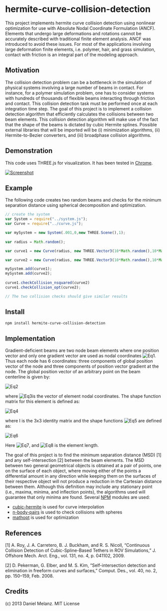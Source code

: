 hermite-curve-collision-detection
=================================

This project implements hermite curve collision detection using nonlinear optimization for use with Absolute Nodal Coordinate Formulation (ANCF). Elements that undergo large deformations and rotations cannot be accurately described with traditional finite element analysis. ANCF was introduced to avoid these issues. For most of the applications involving large deformation finite elements, i.e. polymer, hair, and grass simulation, contact with friction is an integral part of the modeling approach.

## Motivation
The collision detection problem can be a bottleneck in the simulation of physical systems involving a large number of beams in contact. For instance, for a polymer simulation problem, one has to consider systems with hundreds of thousands of flexible beams interacting through friction and contact. This collision detection task must be performed once at each integration time step. The goal of this project is to implement a collision detection algorithm that efficiently calculates the collisions between two beam elements. This collision detection algorithm will make use of the fact that the shape of the beams is dictated by cubic Hermite splines. Possible external libraries that will be imported will be (i) minimization algorithms, (ii) Hermite-to-Bezier converters, and (iii) broadphase collision algorithms.

## Demonstration

This code uses THREE.js for visualization. It has been tested in [Chrome](https://www.google.com/intl/en/chrome/browser/).

[![Screenshot](https://f.cloud.github.com/assets/5438923/1786261/d4294c08-68f1-11e3-8ade-5cb3c1858c09.png)](http://htmlpreview.github.io/?https://github.com/melanz/hermite-curve-collision-detection/blob/master/visualizer/index.html)

## Example
The following code creates two random beams and checks for the minimum separation distance using spherical decomposition and optimization.

```javascript
// create the system
var System = require("../system.js");
var Curve = require("../curve.js");

var mySystem = new System(.001,0,new THREE.Scene(),1);
        
var radius = Math.random();

var curve1 = new Curve(radius, new THREE.Vector3(10*Math.random(),10*Math.random(),10*Math.random()), new THREE.Vector3(Math.random(),Math.random(),Math.random()) , new THREE.Vector3(10*Math.random(),10*Math.random(),10*Math.random()) , new THREE.Vector3(Math.random(),Math.random(),Math.random()), radius*.2);

var curve2 = new Curve(radius, new THREE.Vector3(10*Math.random(),10*Math.random(),10*Math.random()), new THREE.Vector3(Math.random(),Math.random(),Math.random()) , new THREE.Vector3(10*Math.random(),10*Math.random(),10*Math.random()) , new THREE.Vector3(Math.random(),Math.random(),Math.random()), radius*.2);

mySystem.add(curve1);
mySystem.add(curve2);
        
curve1.checkCollision_nsquared(curve2)
curve1.checkCollision_opt(curve2);

// The two collision checks should give similar results
```

## Install

    npm install hermite-curve-collision-detection
    
## Implementation
Gradient-deficient beams are two node beam elements where one position vector and only one gradient vector are used as nodal coordinates ![Eq1](http://www.sciweavers.org/upload/Tex2Img_1387515217/render.png). Thus each node has 6 coordinates: three components of global position vector of the node and three components of position vector gradient at the node. The global position vector of an arbitrary point on the beam centerline is given by:

![Eq2](http://www.sciweavers.org/upload/Tex2Img_1387516901/render.png)

where ![Eq3](http://www.sciweavers.org/upload/Tex2Img_1387516660/render.png)is the vector of element nodal coordinates. The shape function matrix for this element is defined as:

![Eq4](http://www.sciweavers.org/upload/Tex2Img_1387516744/render.png)

where I is the 3x3 identity matrix and the shape functions  ![Eq5](http://www.sciweavers.org/upload/Tex2Img_1387517018/render.png) are defined as:

![Eq6](http://www.sciweavers.org/upload/Tex2Img_1387517092/render.png)

Here ![Eq7](http://www.sciweavers.org/upload/Tex2Img_1387517262/render.png), and ![Eq8](http://www.sciweavers.org/upload/Tex2Img_1387517299/render.png) is the element length.

The goal of this project is to find the minimum separation distance (MSD) [1] and any self-intersection [2] between the beam elements. The MSD between two general geometrical objects is obtained at a pair of points, one on the surface of each object, where moving either of the points a differential amount in any direction while keeping them on the surfaces of their respective object will not produce a reduction in the Cartesian distance between them. Although this definition may include any stationary point (i.e., maxima, minima, and inflection points), the algorithms used will guarantee that only minima are found. Several [NPM](https://npmjs.org/) modules are used:
- [cubic-hermite](https://npmjs.org/package/cubic-hermite) is used for curve interpolation
- [n-body-pairs](https://npmjs.org/package/n-body-pairs) is used to check collisions with spheres
- [mathopt](https://npmjs.org/package/mathopt) is used for optimization
    
## References
[1]	A. Roy, J. A. Carretero, B. J. Buckham, and R. S. Nicoll, “Continuous Collision Detection of Cubic-Spline-Based Tethers in ROV Simulations,” J. Offshore Mech. Arct. Eng., vol. 131, no. 4, p. 041102, 2009.

[2]	D. Pekerman, G. Elber, and M. S. Kim, “Self-intersection detection and elimination in freeform curves and surfaces,” Comput. Des., vol. 40, no. 2, pp. 150–159, Feb. 2008. 

## Credits
(c) 2013 Daniel Melanz. MIT License
